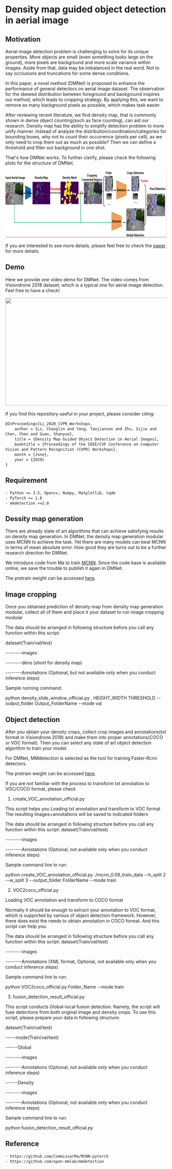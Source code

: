 # Density map guided object detection in aerial image

## Motivation

Aerial image detection problem is challenging to solve for its unique properties. More objects are small (even something looks large on the ground), more pixels are background and more scale variance within images. Aside from that, data may be imbalanced in the real word. Not to say occlusions and truncations for some dense conditions.

In this paper, a novel method (DMNet) is proposed to enhance the performance of general detectors on aerial image dataset. The observation for the skewed distribution between foreground and background inspires our method, which leads to cropping strategy. By applying this, we want to remove as many background pixels as possible, which makes task easier.

After reviewing recent literature, we find density map, that is commonly shown in dense object counting(such as face counting), can aid our research. Density map has the ability to simplify detection problem to more unify manner. Instead of analyze the distribution/coordination/categories for bounding boxes, why not to count their occurrence (pixels per cell), as we only need to crop them out as much as possible? Then we can define a threshold and filter out background in one shot.

That's how DMNet works. To further clarify, please check the following plots for the structure of DMNet. 

<p align="center">
    <img width=620 height=210 src="Images/Figure 1.png"/>
</p>

If you are interested to see more details, please feel free to check the [paper](https://openaccess.thecvf.com/content_CVPRW_2020/papers/w11/Li_Density_Map_Guided_Object_Detection_in_Aerial_Images_CVPRW_2020_paper.pdf) for more details.

## Demo

Here we provide one video demo for DMNet. The video comes from Visiondrone 2018 dataset, which is a typical one for aerial image detection. Feel free to have a check!

<p align="center">
    <img width=600 height=337 src="Images/demo.gif"/>
</p>

If you find this repository useful in your project, please consider citing:

    @InProceedings{Li_2020_CVPR_Workshops,
        author = {Li, Changlin and Yang, Taojiannan and Zhu, Sijie and Chen, Chen and Guan, Shanyue},
        title = {Density Map Guided Object Detection in Aerial Images},
        booktitle = {Proceedings of the IEEE/CVF Conference on Computer Vision and Pattern Recognition (CVPR) Workshops},
        month = {June},
        year = {2020}
    }

## Requirement
	- Python >= 3.5, Opencv, Numpy, Matplotlib, tqdm
	- PyTorch >= 1.0
	- mmdetection >=2.0

## Dessity map generation

There are already state of art algorithms that can achieve satisfying results on density map generation. In DMNet, the density map generation modular uses MCNN to achieve the task. Yet there are many models can beat MCNN in terms of mean absolute error. How good they are turns out to be a further research direction for DMNet.

We introduce code from Ma to train [MCNN](https://github.com/CommissarMa/MCNN-pytorch). Since the code base is available online, we save the trouble to publish it again in DMNet.

The pretrain weight can be accessed [here](https://drive.google.com/file/d/1J--qH8_djZIsX3YUz9IkysWsfxzKXEqI/view?usp=sharing).

## Image cropping

Once you obtained prediction of density map from density map generation modular, collect all of them and place it your dataset to run image cropping modular

The data should be arranged in following structure before you call any function within this script:

dataset(Train/val/test)

--------images

--------dens (short for density map)

--------Annotations (Optional, but not available only when you conduct inference steps)

Sample running command:

python density_slide_window_official.py . HEIGHT_WIDTH THRESHOLD --output_folder Output_FolderName --mode val

## Object detection

After you obtain your density crops, collect crop images and annotations(txt format in Visiondrone 2018) and make them into proper annotations(COCO or VOC format). Then you can select any state of art object detection algorithm to train your model.

For DMNet, MMdetection is selected as the tool for training Faster-Rcnn detectors.

The pretrain weight can be accessed [here](https://drive.google.com/file/d/1tpO_58NLNIPXhOYnnaiifuqqLoLZT2i9/view?usp=sharing).

If you are not familiar with the process to transform txt annotation to VOC/COCO format, please check

1. create_VOC_annotation_official.py

This script helps you Loading txt annotation and transform to VOC format
The resulting images+annotations will be saved to indicated folders

The data should be arranged in following structure before you call any function within this script:
dataset(Train/val/test)

--------images

--------Annotations (Optional, not available only when you conduct inference steps)

Sample command line to run:

python create_VOC_annotation_official.py ./mcnn_0.08_train_data --h_split 2 --w_split 3 --output_folder
FolderName --mode train

2. VOC2coco_official.py

Loading VOC annotation and transform to COCO format

Normally it should be enough to extract your annotation to VOC format,
which is supported by various of object detection framework. However,
there does exist the needs to obtain annotation in COCO format. And
this script can help you.


The data should be arranged in following structure before you call any function within this script:
dataset(Train/val/test)

--------images

--------Annotations (XML format, Optional, not available only when you conduct inference steps)

Sample command line to run:

python VOC2coco_official.py Folder_Name --mode train

3. fusion_detection_result_official.py

This script conducts Global-local fusion detection. Namely, the script will fuse detections from both original image and density crops. To use this script, please prepare your data in following structure:

dataset(Train/val/test)

-----mode(Train/val/test)

------Global

--------images

--------Annotations (Optional, not available only when you conduct inference steps)

------Density

--------images

--------Annotations (Optional, not available only when you conduct inference steps)

Sample command line to run:

python fusion_detection_result_official.py

## Reference
	- https://github.com/CommissarMa/MCNN-pytorch
	- https://github.com/open-mmlab/mmdetection
